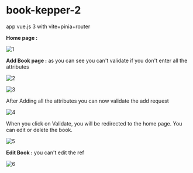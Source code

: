 # book-kepper-2
 app vue.js 3 with vite+pinia+router
 
 **Home page :**
 
![1](https://github.com/IbtissamNoukta/book-kepper-2/assets/78157509/cc325e18-290c-4652-ad67-09038b6fc03c)

**Add Book page :**
as you can see you can't validate if you don't enter all the attributes

![2](https://github.com/IbtissamNoukta/book-kepper-2/assets/78157509/ed760321-bd0c-4dde-9216-990b82f28802)

![3](https://github.com/IbtissamNoukta/book-kepper-2/assets/78157509/fdb4c4a5-be15-4fce-b4c3-73ece4ff2085)

After Adding all the attributes you can now validate the add request

![4](https://github.com/IbtissamNoukta/book-kepper-2/assets/78157509/882caef7-3c4f-46ec-afab-0a5691c763b9)

When you click on Validate, you will be redirected to the home page.
You can edit or delete the book.

![5](https://github.com/IbtissamNoukta/book-kepper-2/assets/78157509/13bfe8de-c914-4f18-85af-c05d433a3748)

**Edit Book :**
you can't edit the ref

![6](https://github.com/IbtissamNoukta/book-kepper-2/assets/78157509/6476e95a-0b12-412c-a3fb-eea10d847d5d)
